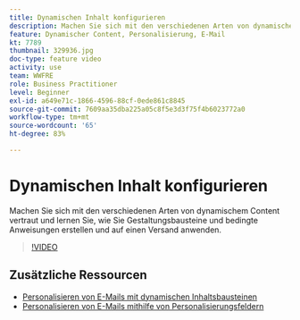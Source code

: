 ```yaml
---
title: Dynamischen Inhalt konfigurieren
description: Machen Sie sich mit den verschiedenen Arten von dynamischem Content vertraut und lernen Sie, wie Sie Gestaltungsbausteine und bedingte Anweisungen erstellen und auf einen Versand anwenden.
feature: Dynamischer Content, Personalisierung, E-Mail
kt: 7789
thumbnail: 329936.jpg
doc-type: feature video
activity: use
team: WWFRE
role: Business Practitioner
level: Beginner
exl-id: a649e71c-1866-4596-88cf-0ede861c8845
source-git-commit: 7609aa35dba225a05c8f5e3d3f75f4b6023772a0
workflow-type: tm+mt
source-wordcount: '65'
ht-degree: 83%

---
```


# Dynamischen Inhalt konfigurieren

Machen Sie sich mit den verschiedenen Arten von dynamischem Content vertraut und lernen Sie, wie Sie Gestaltungsbausteine und bedingte Anweisungen erstellen und auf einen Versand anwenden.

>[!VIDEO](https://video.tv.adobe.com/v/329936?quality=12)

## Zusätzliche Ressourcen

* [Personalisieren von E-Mails mit dynamischen Inhaltsbausteinen](/help/content-creation/personalize-using-dynamic-content-blocks.md)
* [Personalisieren von E-Mails mithilfe von Personalisierungsfeldern](/help/content-creation/personalize-emails-using-personalization-fields.md)
